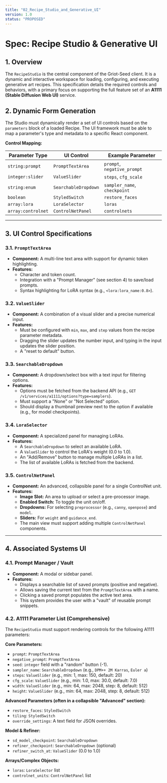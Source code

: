 ```yaml
---
title: "02_Recipe_Studio_and_Generative_UI"
version: 1.0
status: "PROPOSED"
---
```


# **Spec: Recipe Studio & Generative UI**

## 1. Overview

The `RecipeStudio` is the central component of the Griot-Seed client. It is a dynamic and interactive workspace for loading, configuring, and executing generative art recipes. This specification details the required controls and behaviors, with a primary focus on supporting the full feature set of an **A1111 (Stable Diffusion Web UI)** service.

## 2. Dynamic Form Generation

The Studio must dynamically render a set of UI controls based on the `parameters` block of a loaded Recipe. The UI framework must be able to map a parameter's type and metadata to a specific React component.

**Control Mapping:**

| Parameter Type | UI Control         | Example Parameter           |
| -------------- | ------------------ | --------------------------- |
| `string:prompt`| `PromptTextArea`   | `prompt`, `negative_prompt` |
| `integer:slider`| `ValueSlider`      | `steps`, `cfg_scale`        |
| `string:enum`  | `SearchableDropdown`| `sampler_name`, `checkpoint`|
| `boolean`      | `StyledSwitch`     | `restore_faces`             |
| `array:lora`   | `LoraSelector`     | `loras`                     |
| `array:controlnet`|`ControlNetPanel`  | `controlnets`               |

---

## 3. UI Control Specifications

### **3.1. `PromptTextArea`**
- **Component:** A multi-line text area with support for dynamic token highlighting.
- **Features:**
  - Character and token count.
  - Integration with a "Prompt Manager" (see section 4) to save/load prompts.
  - Syntax highlighting for LoRA syntax (e.g., `<lora:lora_name:0.8>`).

### **3.2. `ValueSlider`**
- **Component:** A combination of a visual slider and a precise numerical input.
- **Features:**
  - Must be configured with `min`, `max`, and `step` values from the recipe parameter metadata.
  - Dragging the slider updates the number input, and typing in the input updates the slider position.
  - A "reset to default" button.

### **3.3. `SearchableDropdown`**
- **Component:** A dropdown/select box with a text input for filtering options.
- **Features:**
  - Options must be fetched from the backend API (e.g., `GET /v1/services/a1111/options?type=samplers`).
  - Must support a "None" or "Not Selected" option.
  - Should display a thumbnail preview next to the option if available (e.g., for model checkpoints).

### **3.4. `LoraSelector`**
- **Component:** A specialized panel for managing LoRAs.
- **Features:**
  - A `SearchableDropdown` to select an available LoRA.
  - A `ValueSlider` to control the LoRA's weight (0.0 to 1.0).
  - An "Add/Remove" button to manage multiple LoRAs in a list.
  - The list of available LoRAs is fetched from the backend.

### **3.5. `ControlNetPanel`**
- **Component:** An advanced, collapsible panel for a single ControlNet unit.
- **Features:**
  - **Image Slot:** An area to upload or select a pre-processor image.
  - **Enabled Switch:** To toggle the unit on/off.
  - **Dropdowns:** For selecting `preprocessor` (e.g., `canny`, `openpose`) and `model`.
  - **Sliders:** For `weight` and `guidance_end`.
  - The main view must support adding multiple `ControlNetPanel` components.

---

## 4. Associated Systems UI

### **4.1. Prompt Manager / Vault**
- **Component:** A modal or sidebar panel.
- **Features:**
  - Displays a searchable list of saved prompts (positive and negative).
  - Allows saving the current text from the `PromptTextArea` with a name.
  - Clicking a saved prompt populates the active text area.
  - This system provides the user with a "vault" of reusable prompt snippets.

### **4.2. A1111 Parameter List (Comprehensive)**

The `RecipeStudio` must support rendering controls for the following A1111 parameters:

**Core Parameters:**
- `prompt`: `PromptTextArea`
- `negative_prompt`: `PromptTextArea`
- `seed`: `integer` field with a "random" button (-1).
- `sampler_name`: `SearchableDropdown` (e.g., `DPM++ 2M Karras`, `Euler a`)
- `steps`: `ValueSlider` (e.g., min: 1, max: 150, default: 20)
- `cfg_scale`: `ValueSlider` (e.g., min: 1.0, max: 30.0, default: 7.0)
- `width`: `ValueSlider` (e.g., min: 64, max: 2048, step: 8, default: 512)
- `height`: `ValueSlider` (e.g., min: 64, max: 2048, step: 8, default: 512)

**Advanced Parameters (often in a collapsible "Advanced" section):**
- `restore_faces`: `StyledSwitch`
- `tiling`: `StyledSwitch`
- `override_settings`: A text field for JSON overrides.

**Model & Refiner:**
- `sd_model_checkpoint`: `SearchableDropdown`
- `refiner_checkpoint`: `SearchableDropdown` (optional)
- `refiner_switch_at`: `ValueSlider` (0.0 to 1.0)

**Arrays/Complex Objects:**
- `loras`: `LoraSelector` list
- `controlnet_units`: `ControlNetPanel` list 